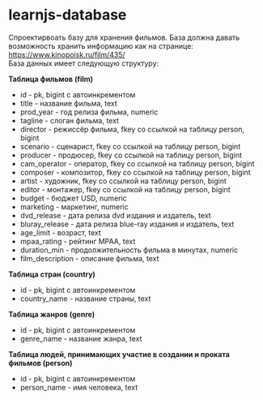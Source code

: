 # learnjs-database
Спроектирвоать базу для хранения фильмов. База должна давать возможность хранить информацию как на странице: https://www.kinopoisk.ru/film/435/<br>
База данных имеет следующую структуру:

**Таблица фильмов (film)**
* id - pk, bigint с автоинкрементом
* title - название фильма, text
* prod_year - год релиза фильма, numeric
* tagline - слоган фильма, text
* director - режиссёр фильма, fkey со ссылкой на таблицу person, bigint
* scenario - сценарист, fkey со ссылкой на таблицу person, bigint
* producer - продюсер, fkey со ссылкой на таблицу person, bigint
* cam_operator - оператор, fkey со ссылкой на таблицу person, bigint
* composer - композитор, fkey со ссылкой на таблицу person, bigint
* artist - художник, fkey со ссылкой на таблицу person, bigint
* editor - монтажер, fkey со ссылкой на таблицу person, bigint
* budget - бюджет USD, numeric
* marketing - маркетинг, numeric
* dvd_release - дата релиза dvd издания и издатель, text
* bluray_release - дата релиза blue-ray издания и издатель, text
* age_limit - возраст, text
* mpaa_rating - рейтинг MPAA, text
* duration_min - продолжительность фильма в минутах, numeric
* film_description - описание фильма, text

**Таблица  стран (country)**
* id - pk, bigint с автоинкрементом
* country_name - название страны, text

**Таблица  жанров (genre)**
* id - pk, bigint с автоинкрементом
* genre_name - название жанра, text

**Таблица людей, принимающих участие в создании и проката фильмов (person)**
* id - pk, bigint с автоинкрементом
* person_name - имя человека, text
